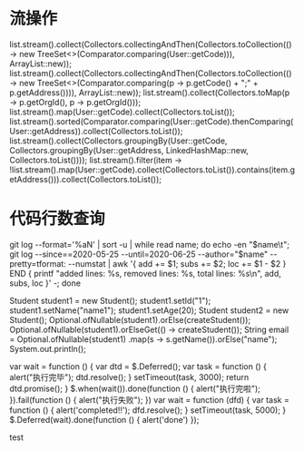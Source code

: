 # 流操作
list.stream().collect(Collectors.collectingAndThen(Collectors.toCollection(() -> new TreeSet<>(Comparator.comparing(User::getCode))), ArrayList::new));
list.stream().collect(Collectors.collectingAndThen(Collectors.toCollection(() -> new TreeSet<>(Comparator.comparing(p -> p.getCode() + ";" + p.getAddress()))), ArrayList::new));
list.stream().collect(Collectors.toMap(p -> p.getOrgId(), p -> p.getOrgId()));
list.stream().map(User::getCode).collect(Collectors.toList());
list.stream().sorted(Comparator.comparing(User::getCode).thenComparing(User::getAddress)).collect(Collectors.toList());
list.stream().collect(Collectors.groupingBy(User::getCode, Collectors.groupingBy(User::getAddress, LinkedHashMap::new, Collectors.toList())));
list.stream().filter(item -> !list.stream().map(User::getCode).collect(Collectors.toList()).contains(item.getAddress())).collect(Collectors.toList());

# 代码行数查询
git log --format='%aN' | sort -u | while read name; do echo -en "$name\t";  git log --since==2020-05-25 --until=2020-06-25  --author="$name" --pretty=tformat: --numstat | awk '{ add += $1; subs += $2; loc += $1 - $2 }
END { printf "added lines: %s, removed lines: %s, total lines: %s\n", add, subs, loc }' -; done


 Student student1 = new Student();
        student1.setId("1");
        student1.setName("name1");
        student1.setAge(20);
        Student student2 = new Student();
        Optional.ofNullable(student1).orElse(createStudent());
        Optional.ofNullable(student1).orElseGet(() -> createStudent());
        String email = Optional.ofNullable(student1)
                .map(s -> s.getName()).orElse("name");
        System.out.println();


var wait = function () {
    var dtd = $.Deferred();
    var task = function () {
        alert("执行完毕");
        dtd.resolve();
    }
    setTimeout(task, 3000);
    return dtd.promise();
}
$.when(wait()).done(function () {
    alert("执行完啦");
}).fail(function () {
    alert("执行失败");
})
var wait = function (dfd) {
    var task = function () {
        alert('completed!!');
        dfd.resolve();
    }
    setTimeout(task, 5000);
}
$.Deferred(wait).done(function () {
    alert('done')
});


test